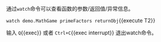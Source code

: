 通过`watch`命令可以查看函数的参数/返回值/异常信息。

`watch demo.MathGame primeFactors returnObj`{{execute T2}}

输入 `Q`{{exec}} 或者 `Ctrl+C`{{exec interrupt}} 退出watch命令。

